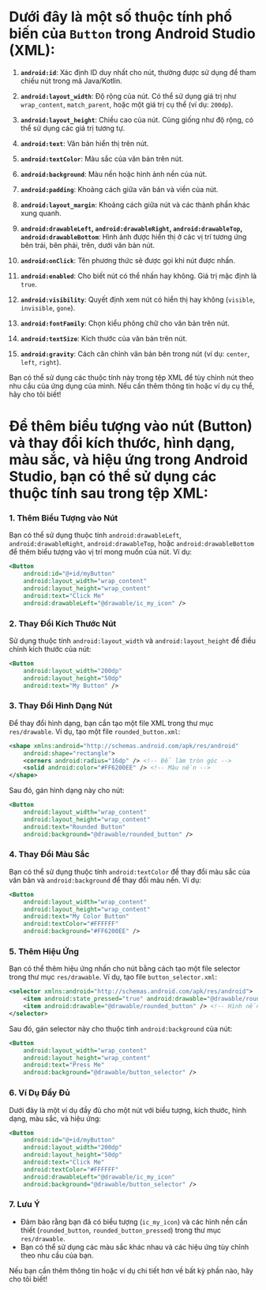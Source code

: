# Dưới đây là một số thuộc tính phổ biến của `Button` trong Android Studio (XML):

1. **`android:id`**: Xác định ID duy nhất cho nút, thường được sử dụng để tham chiếu nút trong mã Java/Kotlin.

2. **`android:layout_width`**: Độ rộng của nút. Có thể sử dụng giá trị như `wrap_content`, `match_parent`, hoặc một giá trị cụ thể (ví dụ: `200dp`).

3. **`android:layout_height`**: Chiều cao của nút. Cũng giống như độ rộng, có thể sử dụng các giá trị tương tự.

4. **`android:text`**: Văn bản hiển thị trên nút.

5. **`android:textColor`**: Màu sắc của văn bản trên nút.

6. **`android:background`**: Màu nền hoặc hình ảnh nền của nút.

7. **`android:padding`**: Khoảng cách giữa văn bản và viền của nút.

8. **`android:layout_margin`**: Khoảng cách giữa nút và các thành phần khác xung quanh.

9. **`android:drawableLeft`, `android:drawableRight`, `android:drawableTop`, `android:drawableBottom`**: Hình ảnh được hiển thị ở các vị trí tương ứng bên trái, bên phải, trên, dưới văn bản nút.

10. **`android:onClick`**: Tên phương thức sẽ được gọi khi nút được nhấn.

11. **`android:enabled`**: Cho biết nút có thể nhấn hay không. Giá trị mặc định là `true`.

12. **`android:visibility`**: Quyết định xem nút có hiển thị hay không (`visible`, `invisible`, `gone`).

13. **`android:fontFamily`**: Chọn kiểu phông chữ cho văn bản trên nút.

14. **`android:textSize`**: Kích thước của văn bản trên nút.

15. **`android:gravity`**: Cách căn chỉnh văn bản bên trong nút (ví dụ: `center`, `left`, `right`).

Bạn có thể sử dụng các thuộc tính này trong tệp XML để tùy chỉnh nút theo nhu cầu của ứng dụng của mình. Nếu cần thêm thông tin hoặc ví dụ cụ thể, hãy cho tôi biết!

# Để thêm biểu tượng vào nút (Button) và thay đổi kích thước, hình dạng, màu sắc, và hiệu ứng trong Android Studio, bạn có thể sử dụng các thuộc tính sau trong tệp XML:

### 1. Thêm Biểu Tượng vào Nút

Bạn có thể sử dụng thuộc tính `android:drawableLeft`, `android:drawableRight`, `android:drawableTop`, hoặc `android:drawableBottom` để thêm biểu tượng vào vị trí mong muốn của nút. Ví dụ:

```xml
<Button
    android:id="@+id/myButton"
    android:layout_width="wrap_content"
    android:layout_height="wrap_content"
    android:text="Click Me"
    android:drawableLeft="@drawable/ic_my_icon" />
```

### 2. Thay Đổi Kích Thước Nút

Sử dụng thuộc tính `android:layout_width` và `android:layout_height` để điều chỉnh kích thước của nút:

```xml
<Button
    android:layout_width="200dp"
    android:layout_height="50dp"
    android:text="My Button" />
```

### 3. Thay Đổi Hình Dạng Nút

Để thay đổi hình dạng, bạn cần tạo một file XML trong thư mục `res/drawable`. Ví dụ, tạo một file `rounded_button.xml`:

```xml
<shape xmlns:android="http://schemas.android.com/apk/res/android"
    android:shape="rectangle">
    <corners android:radius="16dp" /> <!-- Để làm tròn góc -->
    <solid android:color="#FF6200EE" /> <!-- Màu nền -->
</shape>
```

Sau đó, gán hình dạng này cho nút:

```xml
<Button
    android:layout_width="wrap_content"
    android:layout_height="wrap_content"
    android:text="Rounded Button"
    android:background="@drawable/rounded_button" />
```

### 4. Thay Đổi Màu Sắc

Bạn có thể sử dụng thuộc tính `android:textColor` để thay đổi màu sắc của văn bản và `android:background` để thay đổi màu nền. Ví dụ:

```xml
<Button
    android:layout_width="wrap_content"
    android:layout_height="wrap_content"
    android:text="My Color Button"
    android:textColor="#FFFFFF"
    android:background="#FF6200EE" />
```

### 5. Thêm Hiệu Ứng

Bạn có thể thêm hiệu ứng nhấn cho nút bằng cách tạo một file selector trong thư mục `res/drawable`. Ví dụ, tạo file `button_selector.xml`:

```xml
<selector xmlns:android="http://schemas.android.com/apk/res/android">
    <item android:state_pressed="true" android:drawable="@drawable/rounded_button_pressed" /> <!-- Hình nền khi nhấn -->
    <item android:drawable="@drawable/rounded_button" /> <!-- Hình nền bình thường -->
</selector>
```

Sau đó, gán selector này cho thuộc tính `android:background` của nút:

```xml
<Button
    android:layout_width="wrap_content"
    android:layout_height="wrap_content"
    android:text="Press Me"
    android:background="@drawable/button_selector" />
```

### 6. Ví Dụ Đầy Đủ

Dưới đây là một ví dụ đầy đủ cho một nút với biểu tượng, kích thước, hình dạng, màu sắc, và hiệu ứng:

```xml
<Button
    android:id="@+id/myButton"
    android:layout_width="200dp"
    android:layout_height="50dp"
    android:text="Click Me"
    android:textColor="#FFFFFF"
    android:drawableLeft="@drawable/ic_my_icon"
    android:background="@drawable/button_selector" />
```

### 7. Lưu Ý

- Đảm bảo rằng bạn đã có biểu tượng (`ic_my_icon`) và các hình nền cần thiết (`rounded_button`, `rounded_button_pressed`) trong thư mục `res/drawable`.
- Bạn có thể sử dụng các màu sắc khác nhau và các hiệu ứng tùy chỉnh theo nhu cầu của bạn.

Nếu bạn cần thêm thông tin hoặc ví dụ chi tiết hơn về bất kỳ phần nào, hãy cho tôi biết!
